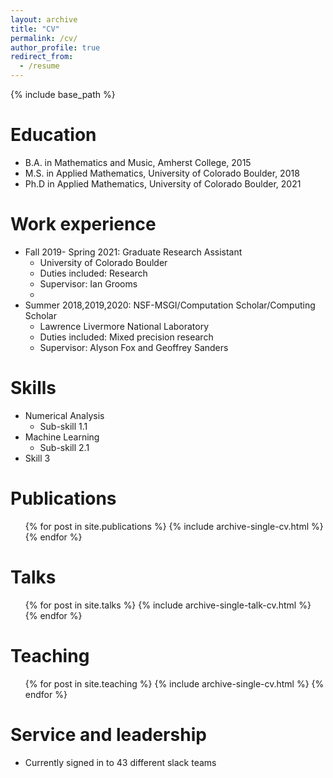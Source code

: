 ```yaml
---
layout: archive
title: "CV"
permalink: /cv/
author_profile: true
redirect_from:
  - /resume
---
```


{% include base_path %}

Education
======
* B.A. in Mathematics and Music, Amherst College, 2015
* M.S. in Applied Mathematics, University of Colorado Boulder, 2018
* Ph.D in Applied Mathematics, University of Colorado Boulder, 2021

Work experience
======
* Fall 2019- Spring 2021: Graduate Research Assistant
  * University of Colorado Boulder
  * Duties included: Research
  * Supervisor: Ian Grooms
  * 
* Summer 2018,2019,2020: NSF-MSGI/Computation Scholar/Computing Scholar
  * Lawrence Livermore National Laboratory
  * Duties included: Mixed precision research
  * Supervisor: Alyson Fox and Geoffrey Sanders


  
Skills
======
* Numerical Analysis
  * Sub-skill 1.1
* Machine Learning
  * Sub-skill 2.1
* Skill 3

Publications
======
  <ul>{% for post in site.publications %}
    {% include archive-single-cv.html %}
  {% endfor %}</ul>
  
Talks
======
  <ul>{% for post in site.talks %}
    {% include archive-single-talk-cv.html %}
  {% endfor %}</ul>
  
Teaching
======
  <ul>{% for post in site.teaching %}
    {% include archive-single-cv.html %}
  {% endfor %}</ul>
  
Service and leadership
======
* Currently signed in to 43 different slack teams
